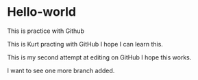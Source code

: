 # Hello-world
This is practice with Github

This is Kurt practing with GitHub
I hope I can learn this. 

This is my second attempt at editing on GitHub
I hope this works.

I want to see one more branch added. 
